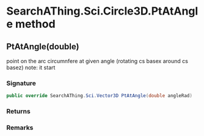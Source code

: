 # SearchAThing.Sci.Circle3D.PtAtAngle method
## PtAtAngle(double)
point on the arc circumnfere at given angle (rotating cs basex around cs basez)
            note: it start

### Signature
```csharp
public override SearchAThing.Sci.Vector3D PtAtAngle(double angleRad)
```
### Returns

### Remarks

